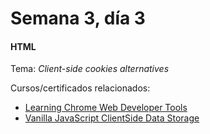 # Semana 3, día 3

#### HTML

Tema: _Client-side cookies alternatives_

Cursos/certificados relacionados:

- [Learning Chrome Web Developer Tools](CertificadoDeFinalizacion.pdf)
- [Vanilla JavaScript ClientSide Data Storage](CertificadoDeFinalizacion_VanillaJavaScriptClientSideDataStorage.pdf)
